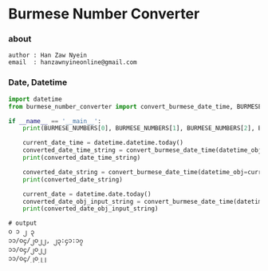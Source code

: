 # Burmese Number Converter

### about

    author : Han Zaw Nyein
    email  : hanzawnyineonline@gmail.com

### Date, Datetime

```python
import datetime
from burmese_number_converter import convert_burmese_date_time, BURMESE_NUMBERS

if __name__ == '__main__':
    print(BURMESE_NUMBERS[0], BURMESE_NUMBERS[1], BURMESE_NUMBERS[2], BURMESE_NUMBERS[3])

    current_date_time = datetime.datetime.today()
    converted_date_time_string = convert_burmese_date_time(datetime_obj=current_date_time, str_format_time="%m/%d/%Y, %H:%M:%S")
    print(converted_date_time_string)

    converted_date_string = convert_burmese_date_time(datetime_obj=current_date_time, str_format_time="%m/%d/%Y")
    print(converted_date_string)

    current_date = datetime.date.today()
    converted_date_obj_input_string = convert_burmese_date_time(datetime_obj=current_date, str_format_time="%m/%d/%Y")
    print(converted_date_obj_input_string)

```

```text
# output
၀ ၁ ၂ ၃
၁၁/၀၄/၂၀၂၂, ၂၃:၄၁:၁၇
၁၁/၀၄/၂၀၂၂
၁၁/၀၄/၂၀၂၂
```